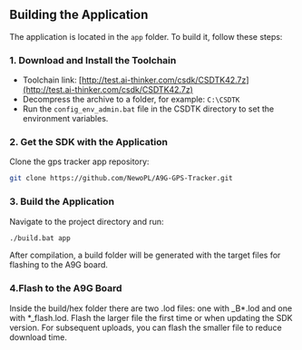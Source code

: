## Building the Application

The application is located in the `app` folder. To build it, follow these steps:

### 1. Download and Install the Toolchain

- Toolchain link: [http://test.ai-thinker.com/csdk/CSDTK42.7z](http://test.ai-thinker.com/csdk/CSDTK42.7z)
- Decompress the archive to a folder, for example: `C:\CSDTK`
- Run the `config_env_admin.bat` file in the CSDTK directory to set the environment variables.

### 2. Get the SDK with the Application

Clone the gps tracker app repository:

```bash
git clone https://github.com/NewoPL/A9G-GPS-Tracker.git
```

### 3. Build the Application

Navigate to the project directory and run:

```bash
./build.bat app
```

After compilation, a build folder will be generated with the target files for flashing to the A9G board.

### 4.Flash to the A9G Board
Inside the build/hex folder there are two .lod files: one with _B*.lod and one with *_flash.lod.
Flash the larger file the first time or when updating the SDK version.
For subsequent uploads, you can flash the smaller file to reduce download time.
